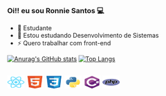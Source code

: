 ### Oi!! eu sou Ronnie Santos 💻


- 🔭 Estudante 
- 🌱 Estou estudando Desenvolvimento de Sistemas 
- ⚡ Quero trabalhar com front-end


[![Anurag's GitHub stats](https://github-readme-stats.vercel.app/api?username=RonnieTDS&show_icons=true&theme=dracula)](https://github.com/RonnieTDS/github-readme-stats)
[![Top Langs](https://github-readme-stats.vercel.app/api/top-langs/?username=RonnieTDS&layout=compact&show_icons=true&theme=dracula)](https://github.com/anuraghazra/github-readme-stats)
<div style="display: inline_block"><br>
  <img align="center" alt="RonnieTDS-React" height="30" width="40" src="https://raw.githubusercontent.com/devicons/devicon/master/icons/react/react-original.svg">
  <img align="center" alt="RafaRonnieTDS-HTML" height="30" width="40" src="https://raw.githubusercontent.com/devicons/devicon/master/icons/html5/html5-original.svg">
  <img align="center" alt="RonnieTDS-CSS" height="30" width="40" src="https://raw.githubusercontent.com/devicons/devicon/master/icons/css3/css3-original.svg">
  <img align="center" alt="RonnieTDS-Python" height="30" width="40" src="https://raw.githubusercontent.com/devicons/devicon/master/icons/python/python-original.svg">
  <img align="center" alt="RonnieTDS-Csharp" height="30" width="40" src="https://raw.githubusercontent.com/devicons/devicon/master/icons/csharp/csharp-original.svg">
  <img align="center" alt="RonnieTDS-Csharp" height="30" width="40" src="https://raw.githubusercontent.com/devicons/devicon/master/icons/php/php-original.svg">



  
 
</div>
